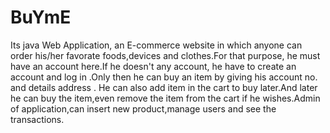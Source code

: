 # BuYmE
Its java Web Application, an E-commerce website in which anyone can order his/her favorate foods,devices and clothes.For that purpose, he must have an account here.If he doesn't any account, he have to create an account and log in .Only then he can buy an item by giving his account no. and details address . He can also add item in the cart to buy later.And later he can buy the item,even remove the item from the cart if he wishes.Admin of application,can insert new product,manage users and see the transactions.
